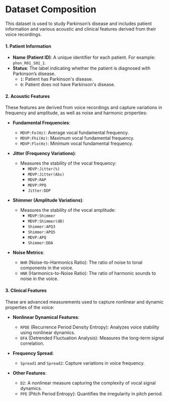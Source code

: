 # **Dataset Composition**
This dataset is used to study Parkinson’s disease and includes patient information and various acoustic and clinical features derived from their voice recordings.

#### **1. Patient Information**
- **Name (Patient ID)**: A unique identifier for each patient. For example: `phon_R01_S01_1`.
- **Status**: The label indicating whether the patient is diagnosed with Parkinson’s disease.
  - `1`: Patient has Parkinson's disease.
  - `0`: Patient does not have Parkinson's disease.

#### **2. Acoustic Features**
These features are derived from voice recordings and capture variations in frequency and amplitude, as well as noise and harmonic properties:
- **Fundamental Frequencies**:
  - `MDVP:Fo(Hz)`: Average vocal fundamental frequency.
  - `MDVP:Fhi(Hz)`: Maximum vocal fundamental frequency.
  - `MDVP:Flo(Hz)`: Minimum vocal fundamental frequency.

- **Jitter (Frequency Variations)**:
  - Measures the stability of the vocal frequency:
    - `MDVP:Jitter(%)`
    - `MDVP:Jitter(Abs)`
    - `MDVP:RAP`
    - `MDVP:PPQ`
    - `Jitter:DDP`

- **Shimmer (Amplitude Variations)**:
  - Measures the stability of the vocal amplitude:
    - `MDVP:Shimmer`
    - `MDVP:Shimmer(dB)`
    - `Shimmer:APQ3`
    - `Shimmer:APQ5`
    - `MDVP:APQ`
    - `Shimmer:DDA`

- **Noise Metrics**:
  - `NHR` (Noise-to-Harmonics Ratio): The ratio of noise to tonal components in the voice.
  - `HNR` (Harmonics-to-Noise Ratio): The ratio of harmonic sounds to noise in the voice.

#### **3. Clinical Features**
These are advanced measurements used to capture nonlinear and dynamic properties of the voice:
- **Nonlinear Dynamical Features**:
  - `RPDE` (Recurrence Period Density Entropy): Analyzes voice stability using nonlinear dynamics.
  - `DFA` (Detrended Fluctuation Analysis): Measures the long-term signal correlation.

- **Frequency Spread**:
  - `Spread1` and `Spread2`: Capture variations in voice frequency.

- **Other Features**:
  - `D2`: A nonlinear measure capturing the complexity of vocal signal dynamics.
  - `PPE` (Pitch Period Entropy): Quantifies the irregularity in pitch period.
